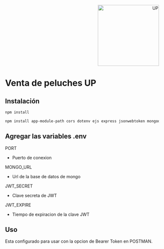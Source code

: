 <p align="right">
  <img src="https://upload.wikimedia.org/wikipedia/commons/b/b4/Logo-up.jpg" alt="UP" width="200" height="200">
</p>

# Venta de peluches UP
## Instalación

 
 ```bash
npm install
```
``` bash 
npm install app-module-path cors dotenv ejs express jsonwebtoken mongodb mongoose nodemailer
```

## Agregar las variables .env

PORT 
* Puerto de conexion

MONGO_URL 
* Url de la base de datos de mongo

JWT_SECRET
* Clave secreta de JWT

JWT_EXPIRE
* Tiempo de expiracion de la clave JWT

## Uso

Esta configurado para usar con la opcion de Bearer Token en POSTMAN.

